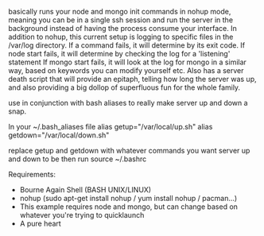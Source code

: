 basically runs your node and mongo init commands in nohup mode, meaning you can be in a single ssh session and run the server in the background instead of having the process consume your interface.
In addition to nohup, this current setup is logging to specific files in the /var/log directory.
If a command fails, it will determine by its exit code.
If node start fails, it will determine by checking the log for a 'listening' statement
If mongo start fails, it will look at the log for mongo in a similar way, based on keywords you can modify yourself etc.
Also has a server death script that will provide an epitaph, telling how long the server was up, and also providing a big dollop of superfluous fun for the whole family.

use in conjunction with bash aliases to really make server up and down a snap.

In your ~/.bash_aliases file
alias getup="/var/local/up.sh"
alias getdown="/var/local/down.sh"

replace getup and getdown with whatever commands you want server up and down to be
then run
source ~/.bashrc

Requirements:
- Bourne Again Shell (BASH UNIX/LINUX)
- nohup (sudo apt-get install nohup / yum install nohup / pacman...)
- This example requires node and mongo, but can change based on whatever you're trying to quicklaunch
- A pure heart
